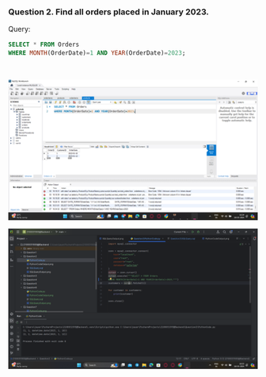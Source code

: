 ### **Question 2. Find all orders placed in January 2023.**
Query:<br>
```sql
SELECT * FROM Orders
WHERE MONTH(OrderDate)=1 AND YEAR(OrderDate)=2023;
```
<br>

![SqlQueryOutput.png](SqlQueryOutput.png)

![PythonCodeOutput.png](PythonCodeOutput.png)
